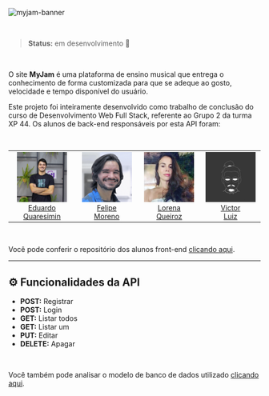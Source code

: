 ![myjam-banner](https://user-images.githubusercontent.com/108702071/203425580-4747d10e-65ca-4c99-8052-c0b9c639767a.png)

<br>

> **Status:** em desenvolvimento 🔄

<br>

O site **MyJam** é uma plataforma de ensino musical que entrega o conhecimento de forma customizada para que se adeque ao gosto, velocidade e tempo disponível do usuário.

Este projeto foi inteiramente desenvolvido como trabalho de conclusão do curso de Desenvolvimento Web Full Stack, referente ao Grupo 2 da turma XP 44. Os alunos de back-end responsáveis por esta API foram:

<br>

<table align=center>
  <tr>
   <td align="center" width=150> <img src="./Files/eduardo.png" width=100/></br><a href="https://github.com/EduQuaresimin"> Eduardo<br>Quaresimin </a>
   </td>

   <td align="center" width=150> <img src="./Files/felipe.png"  width=100/></br><a href="https://github.com/heylipemoreno"> Felipe<br>Moreno </a>
   </td>

   <td align="center" width=150> <img src="./Files/lorena.png" width=100/></br><a href="https://github.com/lorqrz"> Lorena<br>Queiroz </a>
   </td>

 <td align="center" width=150> <img src="./Files/luiz.png" width=100/> </br><a href="https://github.com/EuLuiiz"> Victor<br>Luiz </a>
   </td>   
  </tr>
</table>

<br>

Você pode conferir o repositório dos alunos front-end [clicando aqui](https://github.com/thaisdsandim/MyJam-front).

---

## ⚙️ **Funcionalidades da API**

- **POST:** Registrar
- **POST:** Login
- **GET:** Listar todos
- **GET:** Listar um
- **PUT:** Editar
- **DELETE:** Apagar

<br>

Você também pode analisar o modelo de banco de dados utilizado [clicando aqui](https://raw.githubusercontent.com/heylipemoreno/myjam-back/main/Files/imageDer_v0.11.png).
